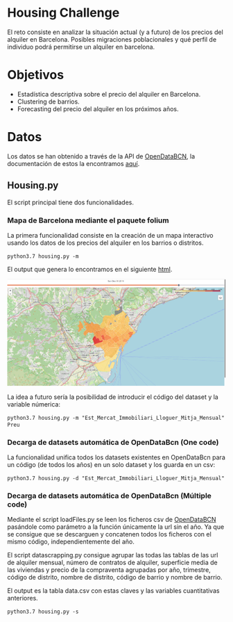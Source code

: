 # Housing Challenge
El reto consiste en analizar la situación actual (y a futuro) de los precios del alquiler en Barcelona. Posibles migraciones poblacionales y qué perfil de individuo podrá permitirse un alquiler en barcelona.

# Objetivos
 - Estadística descriptiva sobre el precio del alquiler en Barcelona.
 - Clustering de barrios.
 - Forecasting del precio del alquiler en los próximos años.

# Datos
Los datos se han obtenido a través de la API de [OpenDataBCN](https://opendata-ajuntament.barcelona.cat/dataset), la documentación de estos la encontramos [aquí](https://github.com/djangosee/housing/blob/main/docu/variables.md).

## Housing.py

El script principal tiene dos funcionalidades. 

### Mapa de Barcelona mediante el paquete folium

La primera funcionalidad consiste en la creación de un mapa interactivo usando los datos de los precios del alquiler en los barrios o distritos.

```
python3.7 housing.py -m 
```
El output que genera lo encontramos en el siguiente <a id="raw-url" href="https://raw.githubusercontent.com/djangosee/housing/main/fig/plot_HousingPrices.html">html</a>.

![Mapa distritos de barcelona y el precio medio del alquiler durante los años](https://github.com/djangosee/housing/blob/main/fig/map.png)


La idea a futuro sería la posibilidad de introducir el código del dataset y la variable númerica:

```
python3.7 housing.py -m "Est_Mercat_Immobiliari_Lloguer_Mitja_Mensual" Preu
```
### Decarga de datasets automática de OpenDataBcn (One code)
La funcionalidad unifica todos los datasets existentes en OpenDataBcn para un código (de todos los años) en un solo dataset y los guarda en un csv:

```
python3.7 housing.py -d "Est_Mercat_Immobiliari_Lloguer_Mitja_Mensual" 
```

### Decarga de datasets automática de OpenDataBcn (Múltiple code)
Mediante el script loadFiles.py se leen los ficheros csv de [OpenDataBCN](https://opendata-ajuntament.barcelona.cat/dataset) pasándole como parámetro a la función únicamente la url sin el año. Ya que se consigue que se descarguen y concatenen todos los ficheros con el mismo código, independientemente del año. 

El script datascrapping.py consigue agrupar las todas las tablas de las url de alquiler mensual, número de contratos de alquiler, superficie media de las viviendas y precio de la compraventa agrupadas por año, trimestre, código de distrito, nombre de distrito, código de barrio y nombre de barrio.

El output es la tabla data.csv con estas claves y las variables cuantitativas anteriores.

```
python3.7 housing.py -s
```
